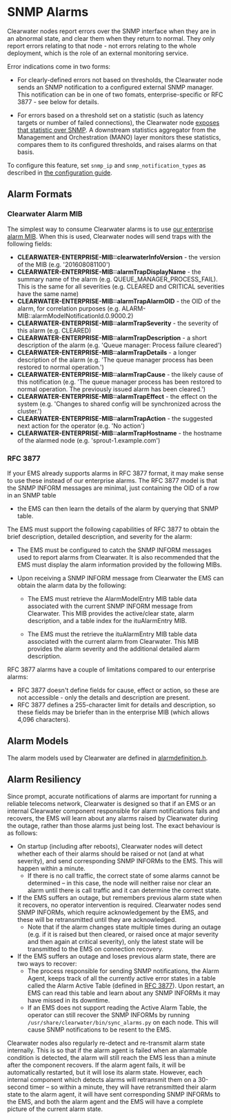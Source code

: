# SNMP Alarms

Clearwater nodes report errors over the SNMP interface when they are in an abnormal
state, and clear them when they return to normal. They only report errors relating to
that node - not errors relating to the whole deployment, which is the role of an external
monitoring service.

Error indications come in two forms:

*   For clearly-defined errors not based on thresholds, the Clearwater node sends an SNMP
    notification to a configured external SNMP manager. This notification can
    be in one of two fomats, enterprise-specific or RFC 3877 - see below for
    details.

*   For errors based on a threshold set on a statistic (such as latency targets or
    number of failed connections), the Clearwater node [exposes that statistic over
    SNMP](Clearwater_SNMP_Statistics.md). A downstream statistics aggregator from the Management and
    Orchestration (MANO) layer monitors these statistics, compares them to its
    configured thresholds, and raises alarms on that basis.

To configure this feature, set `snmp_ip` and `snmp_notification_types` as described in [the configuration guide](Clearwater_Configuration_Options_Reference.md).

## Alarm Formats

### Clearwater Alarm MIB

The simplest way to consume Clearwater alarms is to use [our enterprise alarm MIB](https://raw.githubusercontent.com/Metaswitch/clearwater-snmp-handlers/master/CLEARWATER-ENTERPRISE-MIB). When this is used, Clearwater nodes will send traps with the following fields:

- **CLEARWATER-ENTERPRISE-MIB::clearwaterInfoVersion** - the version of the MIB (e.g. '201608081100')
- **CLEARWATER-ENTERPRISE-MIB::alarmTrapDisplayName** - the summary name of the alarm (e.g. QUEUE_MANAGER_PROCESS_FAIL). This is the same for all severities (e.g. CLEARED and CRITICAL severities have the same name)
- **CLEARWATER-ENTERPRISE-MIB::alarmTrapAlarmOID** - the OID of the alarm, for correlation purposes (e.g. ALARM-MIB::alarmModelNotificationId.0.9000.2)
- **CLEARWATER-ENTERPRISE-MIB::alarmTrapSeverity** - the severity of this alarm (e.g. CLEARED)
- **CLEARWATER-ENTERPRISE-MIB::alarmTrapDescription** - a short description of the alarm (e.g. 'Queue manager: Process failure cleared')
- **CLEARWATER-ENTERPRISE-MIB::alarmTrapDetails** - a longer description of the alarm (e.g. 'The queue manager process has been restored to normal operation.')
- **CLEARWATER-ENTERPRISE-MIB::alarmTrapCause** - the likely cause of this notification (e.g. 'The queue manager process has been restored to normal operation. The previously issued alarm has been cleared.')
- **CLEARWATER-ENTERPRISE-MIB::alarmTrapEffect** - the effect on the system (e.g. 'Changes to shared config will be synchronized across the cluster.')
- **CLEARWATER-ENTERPRISE-MIB::alarmTrapAction** - the suggested next action for the operator (e.g. 'No action')
- **CLEARWATER-ENTERPRISE-MIB::alarmTrapHostname** - the hostname of the alarmed node (e.g. 'sprout-1.example.com')


### RFC 3877

If your EMS already supports alarms in RFC 3877 format, it may make sense to
use these instead of our enterprise alarms. The RFC 3877 model is that the SNMP
INFORM messages are minimal, just containing the OID of a row in an SNMP table
- the EMS can then learn the details of the alarm by querying that SNMP table.

The EMS must support the following capabilities of RFC 3877 to obtain the brief
description, detailed description, and severity for the alarm:

*   The EMS must be configured to catch the SNMP INFORM messages used to
    report alarms from Clearwater. It is also recommended that the EMS must
    display the alarm information provided by the following MIBs.

*   Upon receiving a SNMP INFORM message from Clearwater the EMS can obtain the
    alarm data by the following:

    *   The EMS must retrieve the AlarmModelEntry MIB table data associated
        with the current SNMP INFORM message from Clearwater. This MIB provides the
        active/clear state, alarm description, and a table index for the ituAlarmEntry
        MIB.

    *   The EMS must the retrieve the ituAlarmEntry MIB table data associated
        with the current alarm from Clearwater. This MIB provides the alarm
        severity and the additional detailed alarm description.

RFC 3877 alarms have a couple of limitations compared to our enterprise alarms:

* RFC 3877 doesn't define fields for cause, effect or action, so these are not
accessible - only the details and description are present.
* RFC 3877 defines a 255-character limit for details and description, so these
fields may be briefer than in the enterprise MIB (which allows 4,096
characters).

## Alarm Models

The alarm models used by Clearwater are defined in [alarmdefinition.h](https://github.com/Metaswitch/cpp-common/blob/master/include/alarmdefinition.h).

## Alarm Resiliency

Since prompt, accurate notifications of alarms are important for running a reliable telecoms network, Clearwater is designed so that if an EMS or an internal Clearwater component responsible for alarm notifications fails and recovers, the EMS will learn about any alarms raised by Clearwater during the outage, rather than those alarms just being lost. The exact behaviour is as follows:

- On startup (including after reboots), Clearwater nodes will detect whether each of their alarms should be raised or not (and at what severity), and send corresponding SNMP INFORMs to the EMS. This will happen within a minute.
    - If there is no call traffic, the correct state of some alarms cannot be determined – in this case, the node will neither raise nor clear an alarm until there is call traffic and it can determine the correct state.
- If the EMS suffers an outage, but remembers previous alarm state when it recovers, no operator intervention is required. Clearwater nodes send SNMP INFORMs, which require acknowledgement by the EMS, and these will be retransmitted until they are acknowledged.
    - Note that if the alarm changes state multiple times during an outage (e.g. if it is raised but then cleared, or raised once at major severity and then again at critical severity), only the latest state will be transmitted to the EMS on connection recovery.
- If the EMS suffers an outage and loses previous alarm state, there are two ways to recover:
    - The process responsible for sending SNMP notifications, the Alarm Agent, keeps track of all the currently active error states in a table called the Alarm Active Table (defined in [RFC 3877](https://tools.ietf.org/html/rfc3877)). Upon restart, an EMS can read this table and learn about any SNMP INFORMs it may have missed in its downtime.
    - If an EMS does not support reading the Active Alarm Table, the operator can still recover the SNMP INFORMs by running `/usr/share/clearwater/bin/sync_alarms.py` on each node. This will cause SNMP notifications to be resent to the EMS.

Clearwater nodes also regularly re-detect and re-transmit alarm state internally. This is so that if the alarm agent is failed when an alarmable condition is detected, the alarm will still reach the EMS less than a minute after the component recovers. If the alarm agent fails, it will be automatically restarted, but it will lose its alarm state. However, each internal component which detects alarms will retransmit them on a 30-second timer – so within a minute, they will have retransmitted their alarm state to the alarm agent, it will have sent corresponding SNMP INFORMs to the EMS, and both the alarm agent and the EMS will have a complete picture of the current alarm state. 
